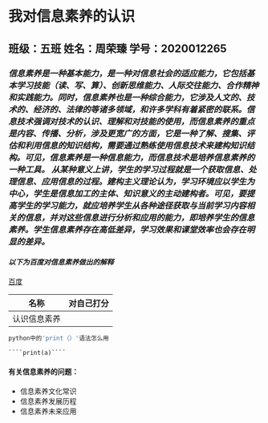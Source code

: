 # 我对信息素养的认识



## 班级：五班    姓名：周荣臻   学号：2020012265

### ***信息素养是一种基本能力，是一种对信息社会的适应能力，它包括基本学习技能（读、写、算）、创新思维能力、人际交往能力、合作精神和实践能力。同时，信息素养也是一种综合能力，它涉及人文的、技术的、经济的、法律的等诸多领域，和许多学科有着紧密的联系。信息技术强调对技术的认识、理解和对技能的使用，而信息素养的重点是内容、传播、分析，涉及更宽广的方面，它是一种了解、搜集、评估和利用信息的知识结构，需要通过熟练使用信息技术来建构知识结构。可见，信息素养是一种信息能力，而信息技术是培养信息素养的一种工具。 从某种意义上讲，学生的学习过程就是一个获取信息、处理信息、应用信息的过程。建构主义理论认为，学习环境应以学生为中心，学生是信息加工的主体、知识意义的主动建构者。可见，要提高学生的学习能力，就应培养学生从各种途径获取与当前学习内容相关的信息，并对这些信息进行分析和应用的能力，即培养学生的信息素养。学生信息素养存在高低差异，学习效果和课堂效率也会存在明显的差异。***



#### ***以下为百度对信息素养做出的解释***
[百度](https://baike.baidu.com/item/%E4%BF%A1%E6%81%AF%E7%B4%A0%E5%85%BB/937143?fr=aladdin)




| 名称         | 对自己打分 |
| ------------ | ---------- |
| 认识信息素养 |            |

```python
python中的'print（）'语法怎么用
```

~~~python
````print(a)````
~~~





#### 有关信息素养的问题：

- 信息素养文化常识
- 信息素养发展历程
- 信息素养未来应用
